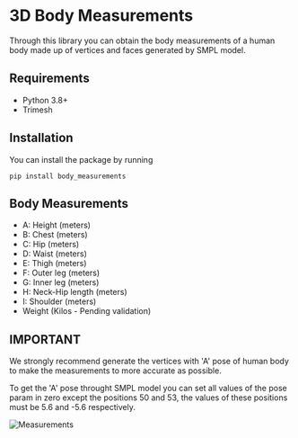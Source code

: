 # 3D Body Measurements

Through this library you can obtain the body measurements of a human body made up of vertices and faces generated by SMPL model.

## Requirements
- Python 3.8+
- Trimesh

## Installation
You can install the package by running
```
pip install body_measurements
```

## Body Measurements
- A: Height (meters)
- B: Chest (meters)
- C: Hip (meters)
- D: Waist (meters)
- E: Thigh (meters)
- F: Outer leg (meters)
- G: Inner leg (meters)
- H: Neck-Hip length (meters)
- I: Shoulder (meters)
- Weight (Kilos - Pending validation)

## IMPORTANT
We strongly recommend generate the vertices with 'A' pose of human body to make the measurements to more accurate as possible. 

To get the 'A' pose throught SMPL model you can set all values of the pose param in zero except the positions 50 and 53, the values of these positions must be 5.6 and -5.6 respectively.



![Measurements](https://raw.githubusercontent.com/vcarlosrb/3d-body-measurements/main/images/measurements.png)
